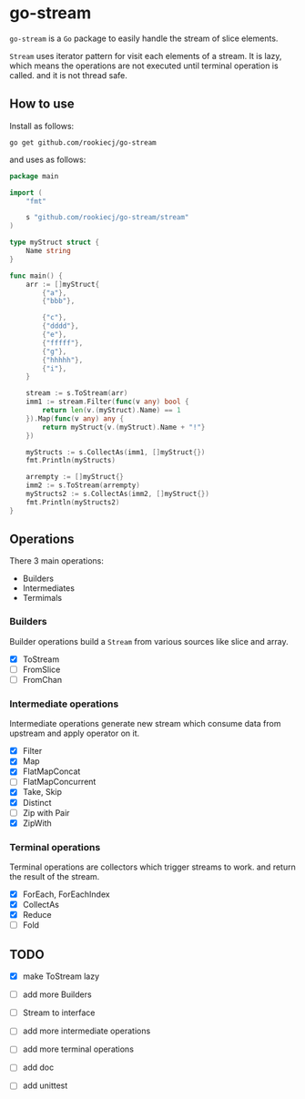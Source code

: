 # go-stream

`go-stream` is a `Go` package to easily handle the stream of slice elements.

`Stream` uses iterator pattern for visit each elements of a stream.
It is lazy, which means the operations are not executed until terminal operation is called.
and it is not thread safe.

## How to use

Install as follows:
```
go get github.com/rookiecj/go-stream
```

and uses as follows:
```go
package main 

import (
	"fmt"

	s "github.com/rookiecj/go-stream/stream"
)

type myStruct struct {
	Name string
}

func main() {
	arr := []myStruct{
		{"a"},
		{"bbb"},

		{"c"},
		{"dddd"},
		{"e"},
		{"fffff"},
		{"g"},
		{"hhhhh"},
		{"i"},
	}

	stream := s.ToStream(arr)
	imm1 := stream.Filter(func(v any) bool {
		return len(v.(myStruct).Name) == 1
	}).Map(func(v any) any {
		return myStruct{v.(myStruct).Name + "!"}
	})

	myStructs := s.CollectAs(imm1, []myStruct{})
	fmt.Println(myStructs)

	arrempty := []myStruct{}
	imm2 := s.ToStream(arrempty)
	myStructs2 := s.CollectAs(imm2, []myStruct{})
	fmt.Println(myStructs2)
}

```

## Operations

There 3 main operations:

- Builders
- Intermediates
- Termimals

### Builders

Builder operations build a `Stream` from various sources like slice and array.

- [X] ToStream
- [ ] FromSlice 
- [ ] FromChan

### Intermediate operations

Intermediate operations generate new stream which consume data from upstream and apply operator on it.

- [X] Filter
- [x] Map
- [x] FlatMapConcat
- [ ] FlatMapConcurrent
- [X] Take, Skip
- [X] Distinct
- [ ] Zip with Pair 
- [X] ZipWith

### Terminal operations

Terminal operations are collectors which trigger streams to work. and return the result of the stream.

- [X] ForEach, ForEachIndex
- [X] CollectAs
- [X] Reduce
- [ ] Fold

## TODO

- [X] make ToStream lazy
- [ ] add more Builders 
- [ ] Stream to interface
- [ ] add more intermediate operations
- [ ] add more terminal operations
- [ ] add doc
- [ ] add unittest

